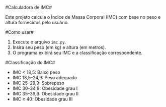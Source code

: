 #Calculadora de IMC#

Este projeto calcula o Índice de Massa Corporal (IMC) com base no peso e altura fornecidos pelo usuário.

#Como usar#
1. Execute o arquivo `imc.py`.
2. Insira seu peso (em kg) e altura (em metros).
3. O programa exibirá seu IMC e a classificação correspondente.

#Classificação do IMC#
- IMC < 18,5: Baixo peso
- IMC 18,5–24,9: Peso adequado
- IMC 25–29,9: Sobrepeso
- IMC 30–34,9: Obesidade grau I
- IMC 35–39,9: Obesidade grau II
- IMC ≥ 40: Obesidade grau III
